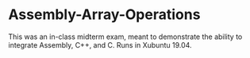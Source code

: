 # Assembly-Array-Operations
This was an in-class midterm exam, meant to demonstrate the ability to integrate Assembly, C++, and C. Runs in Xubuntu 19.04.
